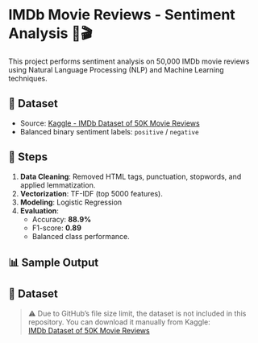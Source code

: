 # IMDb Movie Reviews - Sentiment Analysis 🧠🎬

This project performs sentiment analysis on 50,000 IMDb movie reviews using Natural Language Processing (NLP) and Machine Learning techniques.

## 📁 Dataset
- Source: [Kaggle - IMDb Dataset of 50K Movie Reviews](https://www.kaggle.com/datasets/lakshmi25npathi/imdb-dataset-of-50k-movie-reviews)
- Balanced binary sentiment labels: `positive` / `negative`

## 🔧 Steps
1. **Data Cleaning**: Removed HTML tags, punctuation, stopwords, and applied lemmatization.
2. **Vectorization**: TF-IDF (top 5000 features).
3. **Modeling**: Logistic Regression
4. **Evaluation**:
   - Accuracy: **88.9%**
   - F1-score: **0.89**
   - Balanced class performance.

## 📊 Sample Output

## 📁 Dataset
> ⚠️ Due to GitHub’s file size limit, the dataset is not included in this repository.
You can download it manually from Kaggle:  
[IMDb Dataset of 50K Movie Reviews](https://www.kaggle.com/datasets/lakshmi25npathi/imdb-dataset-of-50k-movie-reviews)
